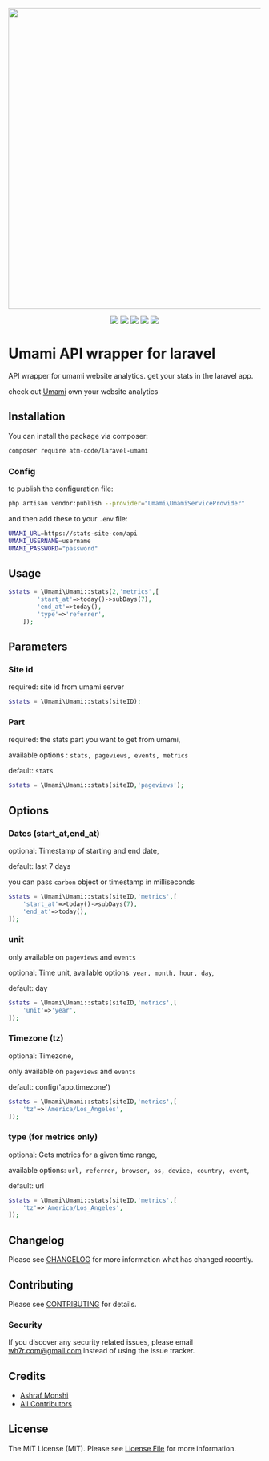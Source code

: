 <p align="center"><img src="https://banners.beyondco.de/Laravel%20Umami.png?theme=light&packageManager=composer+require&packageName=atm-code%2Flaravel-umami&pattern=temple&style=style_1&description=Umami+API+wrapper+for+Laravel&md=0&showWatermark=1&fontSize=100px&images=https%3A%2F%2Flaravel.com%2Fimg%2Flogomark.min.svg" width="600"></p>

<p align="center">
<a href="https://packagist.org/packages/atm-code/laravel-umami"><img src="https://img.shields.io/packagist/v/atm-code/laravel-umami" /></a>
<a href="https://travis-ci.com/atm-code/laravel-umami"><img src="https://img.shields.io/travis/com/atm-code/laravel-umami" /></a>
<a href="https://github.styleci.io/repos/354853609?branch=main"><img src="https://github.styleci.io/repos/354853609/shield?branch=main" /></a>
<a href="https://packagist.org/packages/atm-code/laravel-umami"><img src="https://img.shields.io/packagist/dt/atm-code/laravel-umami" /></a>
<a href="https://github.com/atm-code/laravel-umami"><img src="https://img.shields.io/github/stars/atm-code/laravel-umami" /></a>
</p>

# Umami API wrapper for laravel

API wrapper for umami website analytics. get your stats in the laravel app.

check out [Umami](https://umami.is/) own your website analytics

## Installation

You can install the package via composer:

```bash
composer require atm-code/laravel-umami
```
### Config
to publish the configuration file:

```bash
php artisan vendor:publish --provider="Umami\UmamiServiceProvider"
```

and then add these to your `.env` file:

```bash
UMAMI_URL=https://stats-site-com/api
UMAMI_USERNAME=username
UMAMI_PASSWORD="password"
```

## Usage

```php
$stats = \Umami\Umami::stats(2,'metrics',[
        'start_at'=>today()->subDays(7),
        'end_at'=>today(),
        'type'=>'referrer',
    ]);
```

## Parameters

### Site id

required: site id from umami server

```php
$stats = \Umami\Umami::stats(siteID);
```

### Part

required: the stats part you want to get from umami,

available options : `stats, pageviews, events, metrics`

default: `stats`

```php
$stats = \Umami\Umami::stats(siteID,'pageviews');
```

## Options

### Dates (start_at,end_at)

optional: Timestamp of starting and end date,

default: last 7 days

you can pass `carbon` object or timestamp in milliseconds

```php
$stats = \Umami\Umami::stats(siteID,'metrics',[
    'start_at'=>today()->subDays(7),
    'end_at'=>today(),
]);
```

### unit
only available on `pageviews` and `events`

optional: Time unit, available options: `year, month, hour, day`,

default: day

```php
$stats = \Umami\Umami::stats(siteID,'metrics',[
    'unit'=>'year',
]);
```

### Timezone (tz)
optional: Timezone,

only available on `pageviews` and `events`

default: config('app.timezone')

```php
$stats = \Umami\Umami::stats(siteID,'metrics',[
    'tz'=>'America/Los_Angeles',
]);
```

### type (for metrics only)

optional: Gets metrics for a given time range,

available options: `url, referrer, browser, os, device, country, event`,

default: url

```php
$stats = \Umami\Umami::stats(siteID,'metrics',[
    'tz'=>'America/Los_Angeles',
]);
```

## Changelog

Please see [CHANGELOG](CHANGELOG.md) for more information what has changed recently.

## Contributing

Please see [CONTRIBUTING](CONTRIBUTING.md) for details.

### Security

If you discover any security related issues, please email wh7r.com@gmail.com instead of using the issue tracker.

## Credits

- [Ashraf Monshi](https://github.com/atm-code)
- [All Contributors](../../contributors)

## License

The MIT License (MIT). Please see [License File](LICENSE.md) for more information.
